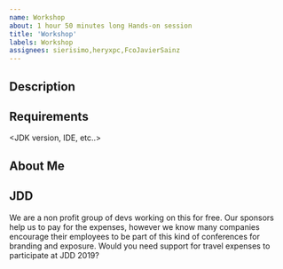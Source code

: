 ```yaml
---
name: Workshop
about: 1 hour 50 minutes long Hands-on session
title: 'Workshop'
labels: Workshop
assignees: sierisimo,heryxpc,FcoJavierSainz
---
```


## Description

## Requirements
<JDK version, IDE, etc..>


## About Me

## JDD

We are a non profit group of devs working on this for free.
Our sponsors help us to pay for the expenses, however we know many companies encourage their employees to be part of this kind of conferences for branding and exposure.
Would you need support for travel expenses to participate at JDD 2019?
